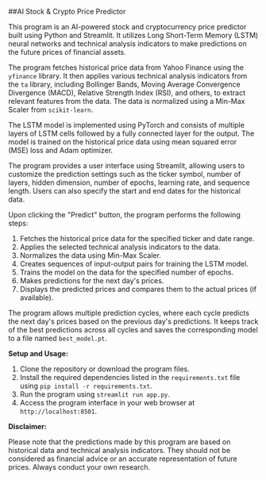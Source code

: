 ##AI Stock & Crypto Price Predictor

This program is an AI-powered stock and cryptocurrency price predictor built using Python and Streamlit. It utilizes Long Short-Term Memory (LSTM) neural networks and technical analysis indicators to make predictions on the future prices of financial assets.

The program fetches historical price data from Yahoo Finance using the `yfinance` library. It then applies various technical analysis indicators from the `ta` library, including Bollinger Bands, Moving Average Convergence Divergence (MACD), Relative Strength Index (RSI), and others, to extract relevant features from the data. The data is normalized using a Min-Max Scaler from `scikit-learn`.

The LSTM model is implemented using PyTorch and consists of multiple layers of LSTM cells followed by a fully connected layer for the output. The model is trained on the historical price data using mean squared error (MSE) loss and Adam optimizer.

The program provides a user interface using Streamlit, allowing users to customize the prediction settings such as the ticker symbol, number of layers, hidden dimension, number of epochs, learning rate, and sequence length. Users can also specify the start and end dates for the historical data.

Upon clicking the "Predict" button, the program performs the following steps:

1. Fetches the historical price data for the specified ticker and date range.
2. Applies the selected technical analysis indicators to the data.
3. Normalizes the data using Min-Max Scaler.
4. Creates sequences of input-output pairs for training the LSTM model.
5. Trains the model on the data for the specified number of epochs.
6. Makes predictions for the next day's prices.
7. Displays the predicted prices and compares them to the actual prices (if available).

The program allows multiple prediction cycles, where each cycle predicts the next day's prices based on the previous day's predictions. It keeps track of the best predictions across all cycles and saves the corresponding model to a file named `best_model.pt`.

**Setup and Usage:**

1. Clone the repository or download the program files.
2. Install the required dependencies listed in the `requirements.txt` file using `pip install -r requirements.txt`.
3. Run the program using `streamlit run app.py`.
4. Access the program interface in your web browser at `http://localhost:8501`.

**Disclaimer:**

Please note that the predictions made by this program are based on historical data and technical analysis indicators. They should not be considered as financial advice or an accurate representation of future prices. Always conduct your own research.
